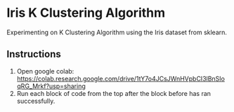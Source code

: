 # Iris K Clustering Algorithm
Experimenting on K Clustering Algorithm using the Iris dataset from sklearn.
## Instructions
1. Open google colab: https://colab.research.google.com/drive/1tY7o4JCsJWnHVpbCI3lBnSIoqRG_Mrkf?usp=sharing
2. Run each block of code from the top after the block before has ran successfully.
